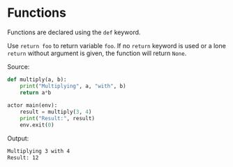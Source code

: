 # Functions

Functions are declared using the `def` keyword.

Use `return foo` to return variable `foo`. If no `return` keyword is used or a lone `return` without argument is given, the function will return `None`.

Source:
```python
def multiply(a, b):
    print("Multiplying", a, "with", b)
    return a*b
    
actor main(env):
    result = multiply(3, 4)
    print("Result:", result)
    env.exit(0)
```

Output:
```sh
Multiplying 3 with 4
Result: 12
```

